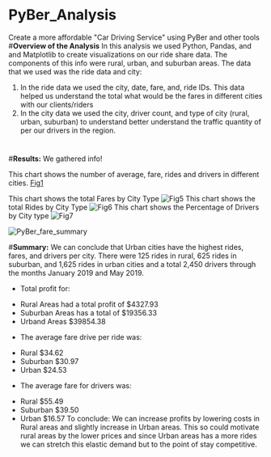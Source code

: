 # PyBer_Analysis
Create a more affordable "Car Driving Service" using PyBer and other tools
#**Overview of the Analysis**
In this analysis we used Python, Pandas, and and Matplotlib to create visualizations on our ride share data. The components of this info were rural, urban, and suburban areas. The data that we used was the ride data and city: 
1. In the ride data we used the city, date, fare, and, ride IDs. This data helped us understand the total what would be the fares in different cities with our clients/riders
2. In the city data we used the city, driver count, and type of city (rural, urban, suburban) to understand better understand the traffic quantity of per our drivers in the region.

#
#**Results:**
We gathered info!

This chart shows the number of average, fare, rides and drivers in different cities.
[Fig1](https://user-images.githubusercontent.com/100005305/179372864-aacdc6e6-d3e9-490d-954b-53791b67fdda.png)

This chart shows the total Fares by City Type
![Fig5](https://user-images.githubusercontent.com/100005305/179372856-48e912cf-9d5e-4812-989e-3347d7229590.png)
This chart shows the total Rides by City Type
![Fig6](https://user-images.githubusercontent.com/100005305/179372857-78bf5fab-514a-4ad9-8bda-a9b557fb7ec0.png)
This chart shows the Percentage of Drivers by City type
![Fig7](https://user-images.githubusercontent.com/100005305/179372858-a3bb8ad2-e89f-4fe0-bd2c-bc98f7a9729e.png)

![PyBer_fare_summary](https://user-images.githubusercontent.com/100005305/179372871-3462a609-2263-4257-9dd6-cdcb1d2cf4ff.png)

#**Summary:**
We can conclude that Urban cities have the highest rides, fares, and drivers per city. There were 125 rides in rural, 625 rides in suburban, and 1,625 rides in urban cities and a total 2,450 drivers through the months January 2019 and May 2019.
* Total profit for:
- Rural Areas had a total profit of $4327.93
- Suburban Areas has a total of $19356.33 
- Urband Areas $39854.38
* The average fare drive per ride was:
- Rural $34.62 
- Suburban $30.97
-  Urban $24.53 
* The average fare for drivers was: 
- Rural $55.49
- Suburban $39.50
- Urban $16.57 
To conclude: We can increase profits by lowering costs in Rural areas and slightly increase in Urban areas. This so could motivate rural areas by the lower prices and since Urban areas has a more rides we can stretch this elastic demand but to the point of stay competitive.
